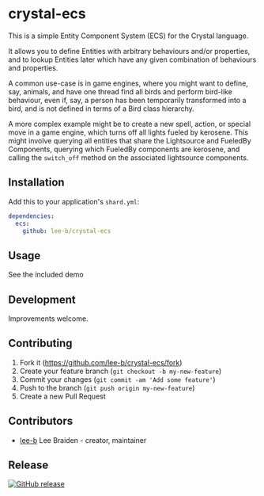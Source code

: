 # crystal-ecs

This is a simple Entity Component System (ECS) for the Crystal language.

It allows you to define Entities with arbitrary behaviours and/or properties, and to lookup
Entities later which have any given combination of behaviours and properties.

A common use-case is in game engines, where you might want to define, say, animals, and have
one thread find all birds and perform bird-like behaviour, even if, say, a person has been
temporarily transformed into a bird, and is not defined in terms of a Bird class hierarchy.

A more complex example might be to create a new spell, action, or special move in a game engine,
which turns off all lights fueled by kerosene.  This might involve querying all entities that
share the Lightsource and FueledBy Components, querying which FueledBy components are kerosene,
and calling the `switch_off` method on the associated lightsource components.

## Installation

Add this to your application's `shard.yml`:

```yaml
dependencies:
  ecs:
    github: lee-b/crystal-ecs
```

## Usage

See the included demo

## Development

Improvements welcome.


## Contributing

1. Fork it (<https://github.com/lee-b/crystal-ecs/fork>)
2. Create your feature branch (`git checkout -b my-new-feature`)
3. Commit your changes (`git commit -am 'Add some feature'`)
4. Push to the branch (`git push origin my-new-feature`)
5. Create a new Pull Request

## Contributors

- [lee-b](https://github.com/lee-b) Lee Braiden - creator, maintainer


## Release

[![GitHub release](https://img.shields.io/github/release/lee-b/crystal-ecs.svg)](https://github.com/lee-b/crystal-ecs/releases)
